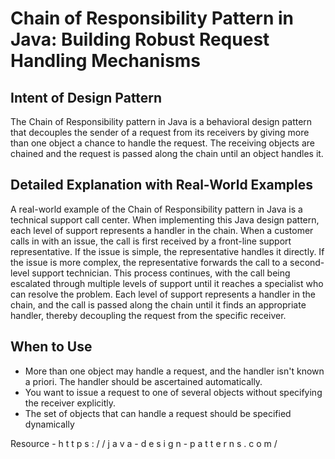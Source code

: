 # Chain of Responsibility Pattern in Java: Building Robust Request Handling Mechanisms

## Intent of Design Pattern

The Chain of Responsibility pattern in Java is a behavioral design pattern that decouples the sender of a request from its receivers by giving more than one object a chance to handle the request. The receiving objects are chained and the request is passed along the chain until an object handles it.

## Detailed Explanation with Real-World Examples

A real-world example of the Chain of Responsibility pattern in Java is a technical support call center. When implementing this Java design pattern, each level of support represents a handler in the chain. When a customer calls in with an issue, the call is first received by a front-line support representative. If the issue is simple, the representative handles it directly. If the issue is more complex, the representative forwards the call to a second-level support technician. This process continues, with the call being escalated through multiple levels of support until it reaches a specialist who can resolve the problem. Each level of support represents a handler in the chain, and the call is passed along the chain until it finds an appropriate handler, thereby decoupling the request from the specific receiver.

## When to Use

* More than one object may handle a request, and the handler isn't known a priori. The handler should be ascertained automatically.
* You want to issue a request to one of several objects without specifying the receiver explicitly.
* The set of objects that can handle a request should be specified dynamically

Resource - h t t p s : / / j a v a - d e s i g n - p a t t e r n s . c o m /